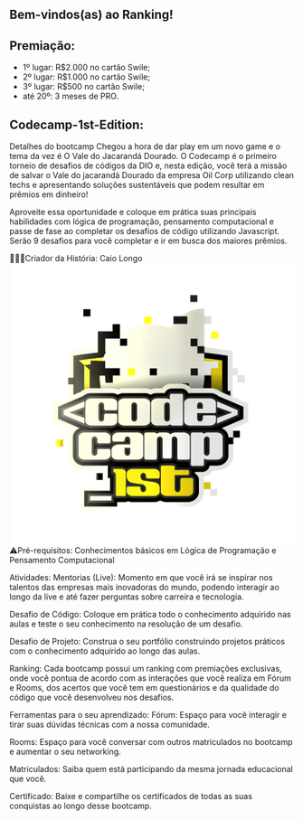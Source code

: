 ## Bem-vindos(as) ao Ranking!

## Premiação:
- 1º lugar: R$2.000 no cartão Swile;
- 2º lugar: R$1.000 no cartão Swile; 
- 3º lugar: R$500 no cartão Swile;
- até 20º: 3 meses de PRO.


## Codecamp-1st-Edition:
Detalhes do bootcamp
Chegou a hora de dar play em um novo game e o tema da vez é O Vale do Jacarandá Dourado. O Codecamp é o primeiro torneio de desafios de códigos da DIO e, nesta edição, você terá a missão de salvar o Vale do jacarandá Dourado da empresa Oil Corp utilizando clean techs e apresentando soluções sustentáveis que podem resultar em prêmios em dinheiro!

Aproveite essa oportunidade e coloque em prática suas principais habilidades com lógica de programação, pensamento computacional e passe de fase ao completar os desafios de código utilizando Javascript. Serão 9 desafios para você completar e ir em busca dos maiores prêmios.

👨🏻‍💻Criador da História: Caio Longo <img src="code1st.png" width="500px" align="right">

⚠️Pré-requisitos: Conhecimentos básicos em Lógica de Programação e Pensamento Computacional

Atividades:
Mentorias (Live): Momento em que você irá se inspirar nos talentos das empresas mais inovadoras do mundo, podendo interagir ao longo da live e até fazer perguntas sobre carreira e tecnologia.

Desafio de Código: Coloque em prática todo o conhecimento adquirido nas aulas e teste o seu conhecimento na resolução de um desafio.

Desafio de Projeto: Construa o seu portfólio construindo projetos práticos com o conhecimento adquirido ao longo das aulas.

Ranking: Cada bootcamp possui um ranking com premiações exclusivas, onde você pontua de acordo com as interações que você realiza em Fórum e Rooms, dos acertos que você tem em questionários e da qualidade do código que você desenvolveu nos desafios.

Ferramentas para o seu aprendizado:
Fórum: Espaço para você interagir e tirar suas dúvidas técnicas com a nossa comunidade.

Rooms: Espaço para você conversar com outros matriculados no bootcamp e aumentar o seu networking.

Matriculados: Saiba quem está participando da mesma jornada educacional que você.

Certificado: Baixe e compartilhe os certificados de todas as suas conquistas ao longo desse bootcamp.
